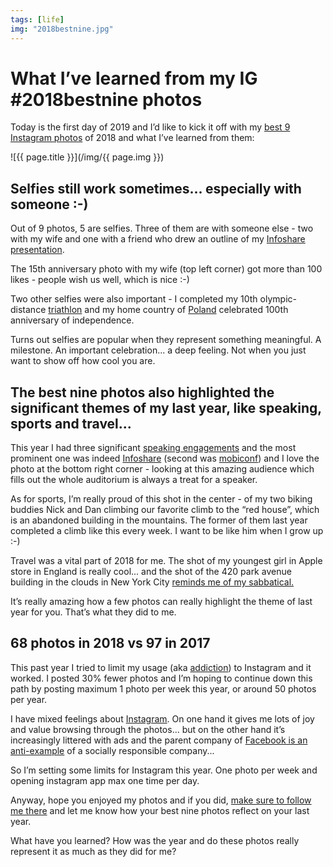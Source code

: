 ```yaml
---
tags: [life]
img: "2018bestnine.jpg"
---
```


# What I’ve learned from my IG #2018bestnine photos

Today is the first day of 2019 and I’d like to kick it off with my [best 9 Instagram photos][i] of 2018 and what I’ve learned from them:

<!--More-->

![{{ page.title }}](/img/{{ page.img }})

## Selfies still work sometimes... especially with someone :-)

Out of 9 photos, 5 are selfies. Three of them are with someone else - two with my wife and one with a friend who drew an outline of my [Infoshare presentation](https://sliwinski.com/infoshare).

The 15th anniversary photo with my wife (top left corner) got more than 100 likes - people wish us well, which is nice :-)

Two other selfies were also important - I completed my 10th olympic-distance [triathlon](https://sliwinski.com/triathlon) and my home country of [Poland](https://en.m.wikipedia.org/wiki/Poland) celebrated 100th anniversary of independence.

Turns out selfies are popular when they represent something meaningful. A milestone. An important celebration... a deep feeling. Not when you just want to show off how cool you are.

## The best nine photos also highlighted the significant themes of my last year, like speaking, sports and travel...

This year I had three significant [speaking engagements](https://sliwinski.com/where) and the most prominent one was indeed [Infoshare](https://sliwinski.com/infoshare) (second was [mobiconf](https://sliwinski.com/mobiconf)) and I love the photo at the bottom right corner - looking at this amazing audience which fills out the whole auditorium is always a treat for a speaker.

As for sports, I’m really proud of this shot in the center - of my two biking buddies Nick and Dan climbing our favorite climb to the “red house”, which is an abandoned building in the mountains. The former of them last year completed a climb like this every week. I want to be like him when I grow up :-)

Travel was a vital part of 2018 for me. The shot of my youngest girl in Apple store in England is really cool... and the shot of the 420 park avenue building in the clouds in New York City [reminds me of my sabbatical.](https://sliwinski.com/thepodcast-158/)

It’s really amazing how a few photos can really highlight the theme of last year for you. That’s what they did to me.

## 68 photos in 2018 vs 97 in 2017

This past year I tried to limit my usage (aka [addiction](https://sliwinski.com/thepodcast-168)) to Instagram and it worked. I posted 30% fewer photos and I’m hoping to continue down this path by posting maximum 1 photo per week this year, or around 50 photos per year.

I have mixed feelings about [Instagram][i]. On one hand it gives me lots of joy and value browsing through the photos... but on the other hand it’s increasingly littered with ads and the parent company of [Facebook is an anti-example](https://m.signalvnoise.com/become-a-facebook-free-business-5bfefc20c09d) of a socially responsible company...

So I’m setting some limits for Instagram this year. One photo per week and opening instagram app max one time per day.

Anyway, hope you enjoyed my photos and if you did, [make sure to follow me there][i] and let me know how your best nine photos reflect on your last year.

What have you learned? How was the year and do these photos really represent it as much as they did for me?


[n]: https://nozbe.com/
[p]: https://thepodcast.fm/
[i]: https://www.instagram.com/michaelsliwinski/